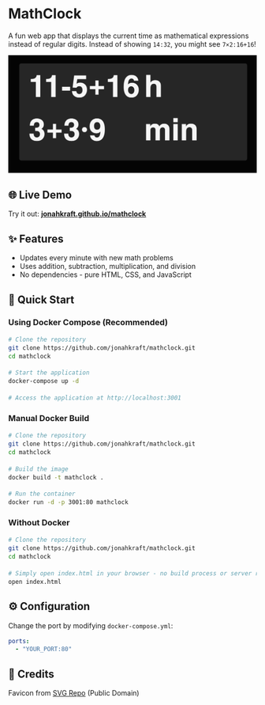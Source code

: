 # MathClock

A fun web app that displays the current time as mathematical expressions instead of regular digits. Instead of showing `14:32`, you might see `7×2:16+16`!

<img src="preview.png" alt="MathClock preview showing time as mathematical expressions">

## 🌐 Live Demo

Try it out: **[jonahkraft.github.io/mathclock](https://jonahkraft.github.io/mathclock/)**

## ✨ Features

- Updates every minute with new math problems
- Uses addition, subtraction, multiplication, and division
- No dependencies - pure HTML, CSS, and JavaScript

## 🚀 Quick Start

### Using Docker Compose (Recommended)

```bash
# Clone the repository
git clone https://github.com/jonahkraft/mathclock.git
cd mathclock

# Start the application
docker-compose up -d

# Access the application at http://localhost:3001
```

### Manual Docker Build

```bash
# Clone the repository
git clone https://github.com/jonahkraft/mathclock.git
cd mathclock

# Build the image
docker build -t mathclock .

# Run the container
docker run -d -p 3001:80 mathclock
```

### Without Docker

```bash
# Clone the repository
git clone https://github.com/jonahkraft/mathclock.git
cd mathclock

# Simply open index.html in your browser - no build process or server required
open index.html
```

## ⚙️ Configuration

Change the port by modifying `docker-compose.yml`:

```yaml
ports:
  - "YOUR_PORT:80"
```

## 📝 Credits

Favicon from [SVG Repo](https://www.svgrepo.com/svg/502586/clock) (Public Domain)